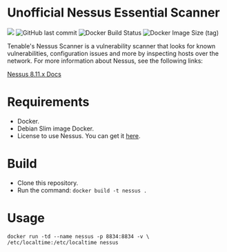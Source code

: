 # Unofficial Nessus Essential Scanner
<img src="https://img.shields.io/badge/license-GPL-blue" />
<img alt="GitHub last commit" src="https://img.shields.io/github/last-commit/ciromota/nessus-scanner">
<img alt="Docker Build Status" src="https://img.shields.io/docker/build/ciromota/nessus-scanner">
<img alt="Docker Image Size (tag)" src="https://img.shields.io/docker/image-size/ciromota/nessus-scanner/latest">


Tenable's Nessus Scanner is a vulnerability scanner that looks for known vulnerabilities, configuration issues and more by inspecting hosts over the network. For more information about Nessus, see the following links:

[Nessus 8.11.x Docs](https://docs.tenable.com/nessus/Content/GettingStarted.htm)

# Requirements

- Docker.
- Debian Slim image Docker.
- License to use Nessus. You can get it [here](https://www.tenable.com/products/nessus/activation-code).

# Build

- Clone this repository.
- Run the command: `docker build -t nessus .`

# Usage

```Docker
docker run -td --name nessus -p 8834:8834 -v \
/etc/localtime:/etc/localtime nessus
```
